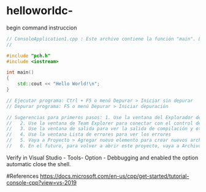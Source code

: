# helloworldc-
begin command instruccion

```c++
// ConsoleApplication1.cpp : Este archivo contiene la función "main". La ejecución del programa comienza y termina ahí.
//

#include "pch.h"
#include <iostream>

int main()
{
    std::cout << "Hello World!\n"; 
}

// Ejecutar programa: Ctrl + F5 o menú Depurar > Iniciar sin depurar
// Depurar programa: F5 o menú Depurar > Iniciar depuración

// Sugerencias para primeros pasos: 1. Use la ventana del Explorador de soluciones para agregar y administrar archivos
//   2. Use la ventana de Team Explorer para conectar con el control de código fuente
//   3. Use la ventana de salida para ver la salida de compilación y otros mensajes
//   4. Use la ventana Lista de errores para ver los errores
//   5. Vaya a Proyecto > Agregar nuevo elemento para crear nuevos archivos de código, o a Proyecto > Agregar elemento existente para agregar archivos de código existentes al proyecto
//   6. En el futuro, para volver a abrir este proyecto, vaya a Archivo > Abrir > Proyecto y seleccione el archivo .sln
```

Verify in Visual Studio - Tools- Option - Debbugging and enabled the option automatic close the shell.

#References
https://docs.microsoft.com/en-us/cpp/get-started/tutorial-console-cpp?view=vs-2019
